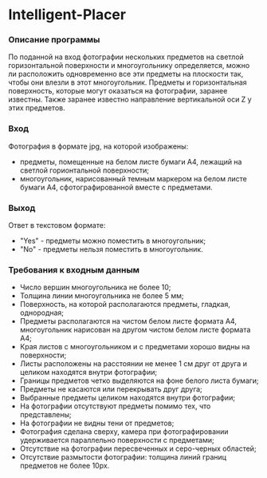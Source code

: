# Intelligent-Placer
 
### Описание программы 
По поданной на вход фотографии нескольких предметов на светлой горизонтальной поверхности и многоугольнику определяется, можно ли расположить одновременно все эти предметы на плоскости так, чтобы они влезли в этот многоугольник. Предметы и горизонтальная поверхность, которые могут оказаться на фотографии, заранее известны. Также заранее известно направление вертикальной оси Z у этих предметов.

### Вход 
Фотография в формате jpg, на которой изображены:
  + предметы, помещенные на белом листе бумаги А4, лежащий на светлой горионтальной поверхности;
  + многоугольник, нарисованный темным маркером на белом листе бумаги А4, сфотографированной вместе с предметами.

### Выход 
Ответ в текстовом формате:
  + "Yes" - предметы можно поместить в многоугольник;
  + "No" - предметы нельзя поместить в многоугольник.

### Требования к входным данным ###
  + Число вершин многоугольника не более 10;
  + Толщина линии многоугольника не более 5 мм;
  + Поверхность, на которой располагаются предметы, гладкая, однородная;
  + Предметы располагаются на чистом белом листе формата А4, многоугольник нарисован на другом чистом белом листе формата А4;
  + Края листов с многоугольником и с предметами хорошо видны на поверхности;
  + Листы расположены на расстоянии не менее 1 см друг от друга и целиком находятся внутри фотографии;
  + Границы предметов четко выделяются на фоне белого листа бумаги;
  + Предметы не касаются или перекрывать друг друга;
  + Выбранные предметы целиком находятся внутри фотографии;
  + На фотографии отсутствуют предметы помимо тех, что представлены;
  + На фотографии не видны тени от предметов;
  + Фотография сделана сверху, камера при фотографировании удерживается параллельно поверхности с предметами;
  + Отсутствие на фотографии пересвеченных и серо-черных областей;
  + Отсутствие размытости фотографии: толщина линий границ предметов не более 10px.
